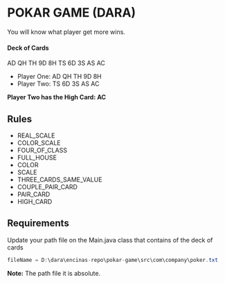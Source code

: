 # POKAR GAME (DARA)
You will know what player get more wins.

#### Deck of Cards
AD QH TH 9D 8H TS 6D 3S AS AC

- Player One: AD QH TH 9D 8H
- Player Two: TS 6D 3S AS AC

**Player Two has the High Card: AC**

## Rules
- REAL_SCALE
- COLOR_SCALE
- FOUR_OF_CLASS
- FULL_HOUSE
- COLOR
- SCALE
- THREE_CARDS_SAME_VALUE
- COUPLE_PAIR_CARD
- PAIR_CARD
- HIGH_CARD

## Requirements
Update your path file on the Main.java class that contains of the deck of cards
```java
fileName = D:\dara\encinas-repo\pokar-game\src\com\company\poker.txt
```
**Note:** The path file it is absolute.



